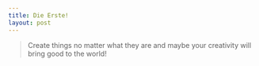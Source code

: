```yaml
---
title: Die Erste!
layout: post
---
```

<blockquote>
Create things no matter what they are and maybe your creativity will bring good to the world!
</blockquote>
